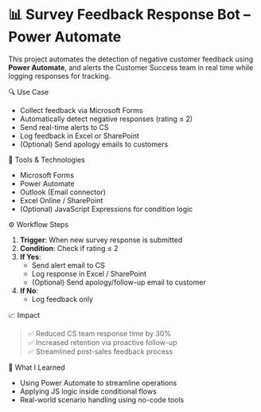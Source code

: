 # 📊 Survey Feedback Response Bot – Power Automate

This project automates the detection of negative customer feedback using **Power Automate**, and alerts the Customer Success team in real time while logging responses for tracking.

🔍 Use Case

- Collect feedback via Microsoft Forms
- Automatically detect negative responses (rating ≤ 2)
- Send real-time alerts to CS
- Log feedback in Excel or SharePoint
- (Optional) Send apology emails to customers

🧰 Tools & Technologies
- Microsoft Forms
- Power Automate
- Outlook (Email connector)
- Excel Online / SharePoint
- (Optional) JavaScript Expressions for condition logic


⚙️ Workflow Steps

1. **Trigger**: When new survey response is submitted
2. **Condition**: Check if rating ≤ 2
3. **If Yes**:
   - Send alert email to CS
   - Log response in Excel / SharePoint
   - (Optional) Send apology/follow-up email to customer
4. **If No**:
   - Log feedback only

📈 Impact

> ✅ Reduced CS team response time by 30%  
> ✅ Increased retention via proactive follow-up  
> ✅ Streamlined post-sales feedback process


🧠 What I Learned

- Using Power Automate to streamline operations
- Applying JS logic inside conditional flows
- Real-world scenario handling using no-code tools
